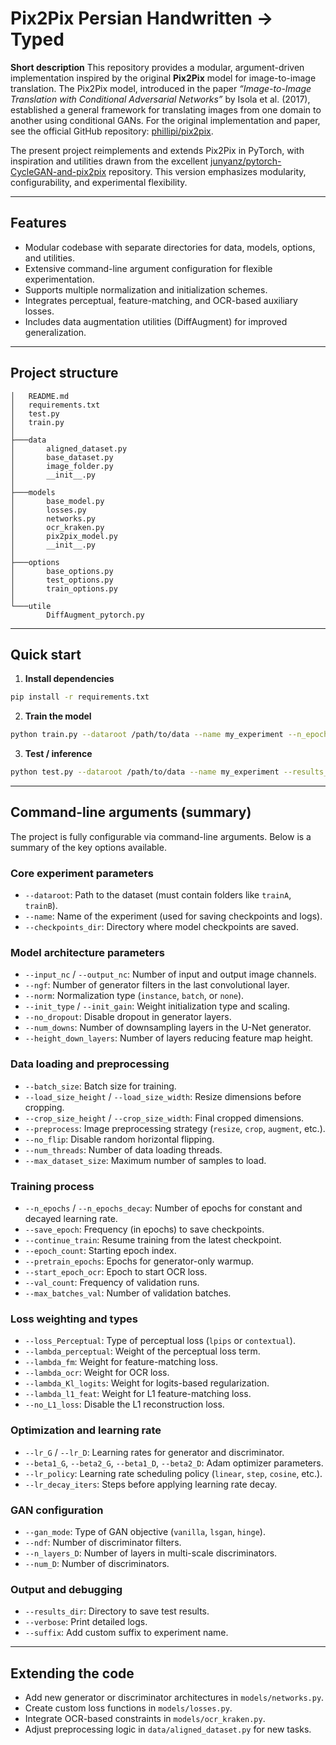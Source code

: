 # Pix2Pix Persian Handwritten → Typed

**Short description**
This repository provides a modular, argument-driven implementation inspired by the original **Pix2Pix** model for image-to-image translation. The Pix2Pix model, introduced in the paper *“Image-to-Image Translation with Conditional Adversarial Networks”* by Isola et al. (2017), established a general framework for translating images from one domain to another using conditional GANs. For the original implementation and paper, see the official GitHub repository: [phillipi/pix2pix](https://github.com/phillipi/pix2pix).

The present project reimplements and extends Pix2Pix in PyTorch, with inspiration and utilities drawn from the excellent [junyanz/pytorch-CycleGAN-and-pix2pix](https://github.com/junyanz/pytorch-CycleGAN-and-pix2pix) repository. This version emphasizes modularity, configurability, and experimental flexibility.

---

## Features

* Modular codebase with separate directories for data, models, options, and utilities.
* Extensive command-line argument configuration for flexible experimentation.
* Supports multiple normalization and initialization schemes.
* Integrates perceptual, feature-matching, and OCR-based auxiliary losses.
* Includes data augmentation utilities (DiffAugment) for improved generalization.

---

## Project structure

```
│   README.md
│   requirements.txt
│   test.py
│   train.py
│
├───data
│       aligned_dataset.py
│       base_dataset.py
│       image_folder.py
│       __init__.py
│
├───models
│       base_model.py
│       losses.py
│       networks.py
│       ocr_kraken.py
│       pix2pix_model.py
│       __init__.py
│
├───options
│       base_options.py
│       test_options.py
│       train_options.py
│
└───utile
        DiffAugment_pytorch.py
```

---

## Quick start

1. **Install dependencies**

```bash
pip install -r requirements.txt
```

2. **Train the model**

```bash
python train.py --dataroot /path/to/data --name my_experiment --n_epochs 100 --n_epochs_decay 100
```

3. **Test / inference**

```bash
python test.py --dataroot /path/to/data --name my_experiment --results_dir ./results --num_test 200
```

---

## Command-line arguments (summary)

The project is fully configurable via command-line arguments. Below is a summary of the key options available.

### Core experiment parameters

* `--dataroot`: Path to the dataset (must contain folders like `trainA`, `trainB`).
* `--name`: Name of the experiment (used for saving checkpoints and logs).
* `--checkpoints_dir`: Directory where model checkpoints are saved.

### Model architecture parameters

* `--input_nc` / `--output_nc`: Number of input and output image channels.
* `--ngf`: Number of generator filters in the last convolutional layer.
* `--norm`: Normalization type (`instance`, `batch`, or `none`).
* `--init_type` / `--init_gain`: Weight initialization type and scaling.
* `--no_dropout`: Disable dropout in generator layers.
* `--num_downs`: Number of downsampling layers in the U-Net generator.
* `--height_down_layers`: Number of layers reducing feature map height.

### Data loading and preprocessing

* `--batch_size`: Batch size for training.
* `--load_size_height` / `--load_size_width`: Resize dimensions before cropping.
* `--crop_size_height` / `--crop_size_width`: Final cropped dimensions.
* `--preprocess`: Image preprocessing strategy (`resize`, `crop`, `augment`, etc.).
* `--no_flip`: Disable random horizontal flipping.
* `--num_threads`: Number of data loading threads.
* `--max_dataset_size`: Maximum number of samples to load.

### Training process

* `--n_epochs` / `--n_epochs_decay`: Number of epochs for constant and decayed learning rate.
* `--save_epoch`: Frequency (in epochs) to save checkpoints.
* `--continue_train`: Resume training from the latest checkpoint.
* `--epoch_count`: Starting epoch index.
* `--pretrain_epochs`: Epochs for generator-only warmup.
* `--start_epoch_ocr`: Epoch to start OCR loss.
* `--val_count`: Frequency of validation runs.
* `--max_batches_val`: Number of validation batches.

### Loss weighting and types

* `--loss_Perceptual`: Type of perceptual loss (`lpips` or `contextual`).
* `--lambda_perceptual`: Weight of the perceptual loss term.
* `--lambda_fm`: Weight for feature-matching loss.
* `--lambda_ocr`: Weight for OCR loss.
* `--lambda_Kl_logits`: Weight for logits-based regularization.
* `--lambda_l1_feat`: Weight for L1 feature-matching loss.
* `--no_L1_loss`: Disable the L1 reconstruction loss.

### Optimization and learning rate

* `--lr_G` / `--lr_D`: Learning rates for generator and discriminator.
* `--beta1_G`, `--beta2_G`, `--beta1_D`, `--beta2_D`: Adam optimizer parameters.
* `--lr_policy`: Learning rate scheduling policy (`linear`, `step`, `cosine`, etc.).
* `--lr_decay_iters`: Steps before applying learning rate decay.

### GAN configuration

* `--gan_mode`: Type of GAN objective (`vanilla`, `lsgan`, `hinge`).
* `--ndf`: Number of discriminator filters.
* `--n_layers_D`: Number of layers in multi-scale discriminators.
* `--num_D`: Number of discriminators.

### Output and debugging

* `--results_dir`: Directory to save test results.
* `--verbose`: Print detailed logs.
* `--suffix`: Add custom suffix to experiment name.

---

## Extending the code

* Add new generator or discriminator architectures in `models/networks.py`.
* Create custom loss functions in `models/losses.py`.
* Integrate OCR-based constraints in `models/ocr_kraken.py`.
* Adjust preprocessing logic in `data/aligned_dataset.py` for new tasks.
